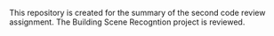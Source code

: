 This repository is created for the summary of the second code review assignment. The Building Scene Recogntion project is reviewed.

